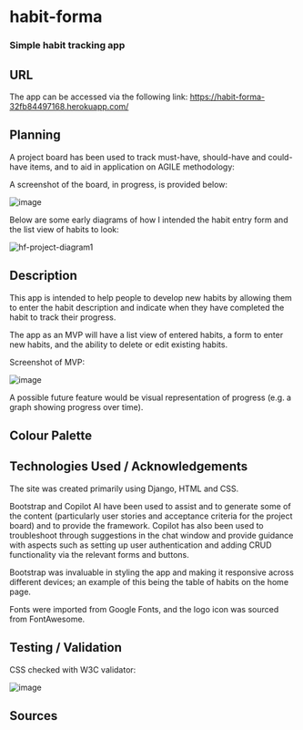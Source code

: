 # habit-forma

### Simple habit tracking app

## URL

The app can be accessed via the following link: https://habit-forma-32fb84497168.herokuapp.com/

## Planning

A project board has been used to track must-have, should-have and could-have items, and to aid in application on AGILE methodology:

A screenshot of the board, in progress, is provided below:

![image](https://github.com/user-attachments/assets/f28ef02d-3db4-4d77-8df3-fe45f9737fc3) 


Below are some early diagrams of how I intended the habit entry form and the list view of habits to look:

![hf-project-diagram1](https://github.com/user-attachments/assets/9377bc62-a81a-4ad0-83c4-018be9e09a27)


## Description

This app is intended to help people to develop new habits by allowing them to enter the habit description and indicate when they have completed the habit to track their progress. 

The app as an MVP will have a list view of entered habits, a form to enter new habits, and the ability to delete or edit existing habits.

Screenshot of MVP:

![image](https://github.com/user-attachments/assets/328c4a9e-1727-41f8-a818-259970934ad9)


A possible future feature would be visual representation of progress (e.g. a graph showing progress over time).

## Colour Palette



## Technologies Used / Acknowledgements

The site was created primarily using Django, HTML and CSS. 

Bootstrap and Copilot AI have been used to assist and to generate some of the content (particularly user stories and acceptance criteria for the project board) and to provide the framework. Copilot has also been used to troubleshoot through suggestions in the chat window and provide guidance with aspects such as setting up user authentication and adding CRUD functionality via the relevant forms and buttons.

Bootstrap was invaluable in styling the app and making it responsive across different devices; an example of this being the table of habits on the home page.

Fonts were imported from Google Fonts, and the logo icon was sourced from FontAwesome.

## Testing / Validation

CSS checked with W3C validator:

![image](https://github.com/user-attachments/assets/ab6c15a2-44ed-46db-be75-2341885bd47d)


## Sources




